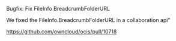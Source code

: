 Bugfix: Fix FileInfo BreadcrumbFolderURL

We fixed the FileInfo.BreadcrumbFolderURL in a collaboration api"

https://github.com/owncloud/ocis/pull/10718
